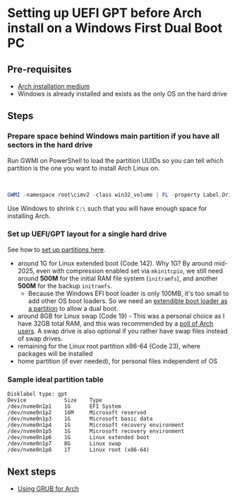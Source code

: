 # Setting up UEFI GPT before Arch install on a Windows First Dual Boot PC

## Pre-requisites

- [Arch installation medium](./create-installation-media.md)
- Windows is already installed and exists as the only OS on the hard drive

## Steps

### Prepare space behind Windows main partition if you have all sectors in the hard drive

Run GWMI on PowerShell to load the partition UUIDs so you can tell which partition is the one you want to install Arch Linux on.

<br />

```powershell
GWMI -namespace root\cimv2 -class win32_volume | FL -property Label,DriveLetter,DeviceID,SystemVolume,Capacity,Freespace
```

Use Windows to shrink `C:\` such that you will have enough space for installing Arch.

### Set up UEFI/GPT layout for a single hard drive

See how to [set up partitions here](./initialising-partitions.md).

- around 1G for Linux extended boot (Code 142). Why 1G? By around mid-2025, even with compression enabled set via `mkinitcpio`, we still need around **500M** for the initial RAM file system (`initramfs`), and another **500M** for the backup `initramfs`.
  - Because the Windows EFI boot loader is only 100MB, it's too small to add other OS boot loaders. So we need an [extendible boot loader as a partition](https://wiki.archlinux.org/title/Systemd-boot#Installation_using_XBOOTLDR) to allow a dual boot.
- around 8GB for Linux swap (Code 19) - This was a personal choice as I have 32GB total RAM, and this was recommended by a [poll of Arch users](https://opensource.com/article/19/2/swap-space-poll). A swap drive is also optional if you rather have swap files instead of swap drives.
- remaining for the Linux root partition x86-64 (Code 23), where packages will be installed
- home partition (if ever needed), for personal files independent of OS

### Sample ideal partition table

```
Disklabel type: gpt
Device            Size    Type
/dev/nvme0n1p1    1G      EFI System
/dev/nvme0n1p2    16M     Microsoft reserved
/dev/nvme0n1p3    1G      Microsoft basic data
/dev/nvme0n1p4    1G      Microsoft recovery environment
/dev/nvme0n1p5    1G      Microsoft recovery environment
/dev/nvme0n1p6    1G      Linux extended boot
/dev/nvme0n1p7    8G      Linux swap
/dev/nvme0n1p8    1T      Linux root (x86-64)
```

## Next steps

- [Using GRUB for Arch](./using-grub-for-arch.md)